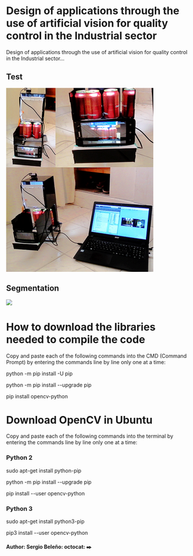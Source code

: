 # Design of applications through the use of artificial vision for quality control in the Industrial sector
Design of applications through the use of artificial vision for quality control in the Industrial sector...

## Test

<img src="vist.png" />

## Segmentation

<img src="Segmentación.png" />

# How to download the libraries needed to compile the code
Copy and paste each of the following commands into the CMD (Command Prompt) by entering the commands line by line only one at a time:

python -m pip install -U pip

python -m pip install --upgrade pip

pip install opencv-python

# Download OpenCV in Ubuntu
Copy and paste each of the following commands into the terminal by entering the commands line by line only one at a time:

### Python 2

sudo apt-get install python-pip

python -m pip install --upgrade pip

pip install --user opencv-python

### Python 3

sudo apt-get install python3-pip

pip3 install --user opencv-python

####

#### Author: Sergio Beleño: octocat: ✒️
